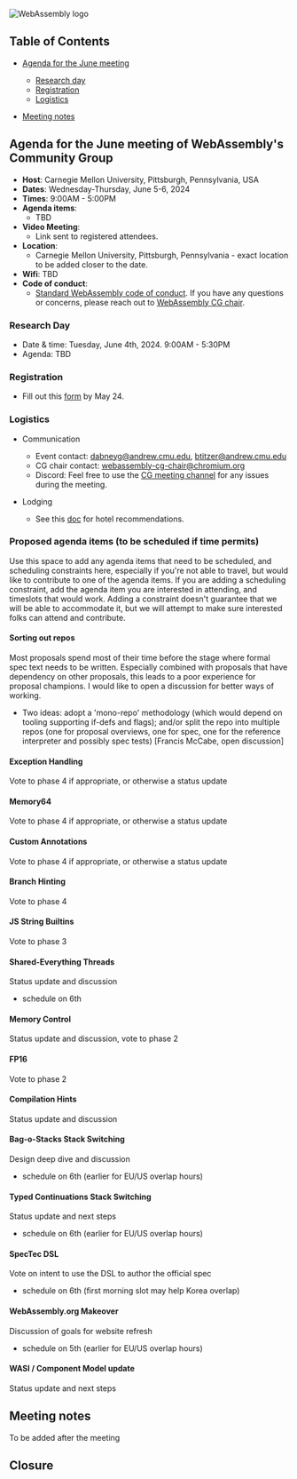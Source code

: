 ![WebAssembly logo](/images/WebAssembly.png)

## Table of Contents

* [Agenda for the June meeting](#agenda-for-the-June-meeting-of-webassemblys-community-group)
    
   * [Research day](#research-day) 
   * [Registration](#registration)
   * [Logistics](#logistics)

* [Meeting notes](#meeting-notes)


## Agenda for the June meeting of WebAssembly's Community Group

- **Host**: Carnegie Mellon University, Pittsburgh, Pennsylvania, USA
- **Dates**: Wednesday-Thursday, June 5-6, 2024
- **Times**: 9:00AM - 5:00PM
- **Agenda items**: 
    - TBD
- **Video Meeting**:
    - Link sent to registered attendees.
- **Location**:
    - Carnegie Mellon University, Pittsburgh, Pennsylvania - exact location to be added closer to the date.
- **Wifi**: TBD
- **Code of conduct**:
    - [Standard WebAssembly code of conduct](https://github.com/WebAssembly/meetings/blob/main/CODE_OF_CONDUCT.md). If you have any questions or concerns, please reach out to [WebAssembly CG chair](mailto:webassembly-cg-chair@chromium.org).

### Research Day

- Date & time: Tuesday, June 4th, 2024. 9:00AM - 5:30PM 
- Agenda: TBD

### Registration

- Fill out this [form](https://forms.gle/ahNN9e7Nwc8W9PtQ7) by May 24.

### Logistics

- Communication
    - Event contact: dabneyg@andrew.cmu.edu, btitzer@andrew.cmu.edu 
    - CG chair contact: webassembly-cg-chair@chromium.org 
    - Discord: Feel free to use the [CG meeting channel](https://discord.com/channels/453584038356058112/1228021998647509013) for any issues during the meeting.
 
- Lodging
    - See this [doc](https://docs.google.com/document/d/1Hjfl6QnqVQuXjFZ9vuP0vTMl0sQhBhupu_vfg2XbE5Q/edit) for hotel recommendations.

### Proposed agenda items (to be scheduled if time permits)
Use this space to add any agenda items that need to be scheduled, and scheduling constraints here, especially if you're not able to travel, but would like to contribute to one of the agenda items. If you are adding a scheduling constraint, add the agenda item you are interested in attending, and timeslots that would work.
Adding a constraint doesn't guarantee that we will be able to accommodate it, but we will attempt to make sure interested folks can attend and contribute. 

#### Sorting out repos
Most proposals spend most of their time before the stage where formal spec text needs to be written. Especially combined with proposals that have dependency on other proposals, this leads to a poor experience for proposal champions. I would like to open a discussion for better ways of working.

 - Two ideas: adopt a 'mono-repo' methodology (which would depend on tooling supporting if-defs and flags); and/or split the repo into multiple repos (one for proposal overviews, one for spec, one for the reference interpreter and possibly spec tests) [Francis McCabe, open discussion]

#### Exception Handling
Vote to phase 4 if appropriate, or otherwise a status update

#### Memory64
Vote to phase 4 if appropriate, or otherwise a status update

#### Custom Annotations
Vote to phase 4 if appropriate, or otherwise a status update

#### Branch Hinting
Vote to phase 4

#### JS String Builtins
Vote to phase 3

#### Shared-Everything Threads
Status update and discussion
- schedule on 6th

#### Memory Control
Status update and discussion, vote to phase 2

#### FP16
Vote to phase 2

#### Compilation Hints
Status update and discussion

#### Bag-o-Stacks Stack Switching
Design deep dive and discussion
- schedule on 6th (earlier for EU/US overlap hours)

#### Typed Continuations Stack Switching
Status update and next steps
- schedule on 6th (earlier for EU/US overlap hours)

#### SpecTec DSL
Vote on intent to use the DSL to author the official spec
- schedule on 6th (first morning slot may help Korea overlap)

#### WebAssembly.org Makeover
Discussion of goals for website refresh
- schedule on 5th (earlier for EU/US overlap hours)

#### WASI / Component Model update
Status update and next steps

## Meeting notes
To be added after the meeting

## Closure
